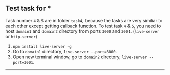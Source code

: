 ## Test task for *


Task number `4` & `5` are in folder `task4`, because the tasks are very similiar to each other except getting callback function.
To test task `4` & `5`, you need to host `domain1` and `domain2` directory from ports `3000` and `3001`. (`live-server` or `http-server`) 
1. `npm install live-server -g`
2. Go to `domain1` directory, `live-server --port=3000`.
3. Open new terminal window, go to `domain2` directory, `live-server --port=3001`.
<hr/>
